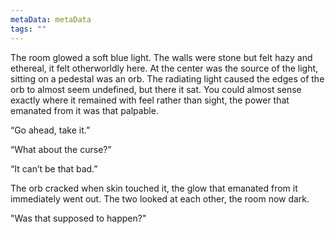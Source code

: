 ```yaml
---
metaData: metaData
tags: ""
---
```


The room glowed a soft blue light. The walls were stone but felt hazy and ethereal, it felt otherworldly here. At the center was the source of the light, sitting on a pedestal was an orb. The radiating light caused the edges of the orb to almost seem undefined, but there it sat. You could almost sense exactly where it remained with feel rather than sight, the power that emanated from it was that palpable. 

“Go ahead, take it.”

“What about the curse?”

“It can’t be that bad.”

The orb cracked when skin touched it, the glow that emanated from it immediately went out. The two looked at each other, the room now dark. 

"Was that supposed to happen?"